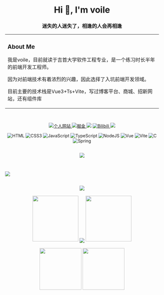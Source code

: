 <h1 align="center">Hi 👋, I'm voile</h1>
<h3 align="center">迷失的人迷失了，相逢的人会再相逢</h3>
<table align="center">
  <tr><td>

  <!-- About me 关于我 -->
  ### About Me

  <p>我是voile，目前就读于吉首大学软件工程专业，是一个练习时长半年的前端开发工程师。</p>
  <p>因为对前端技术有着浓烈的兴趣，因此选择了入坑前端开发领域。</p>
  <p>目前主要的技术栈是Vue3+Ts+Vite，写过博客平台、商城、招新网站，还有组件库</p>

  </td></tr>
</table>

<br>
<!-- 徽章start -->
<p align="center">
  <!-- 个人网站徽章 -->
  <a href="https://voile-source.github.io" target="_blank">
    <img src="https://img.shields.io/badge/website-%E4%B8%AA%E4%BA%BA%E7%BD%91%E7%AB%99-yellow" alt="个人网站">
  </a>
  <!-- 掘金徽章 -->
  <a href="https://juejin.cn/user/22455268157614" target="_blank">
    <img src="https://img.shields.io/badge/掘金-博客论坛-blue" alt="掘金">
  </a>
  <!-- CSDN徽章 -->
  <a href="https://blog.csdn.net/weixin_49971653" target="_blank"><img src="https://img.shields.io/badge/CSDN-博客-red"></a>
  <!-- bilibili徽章 -->
  <a href="[https://voile-source.github.io](https://space.bilibili.com/170705291?spm_id_from=333.1007.0.0)" target="_blank">
    <img src="https://img.shields.io/badge/Bilibili-视频网站-blue" alt="Bilibili">
  </a>
  <!-- 访客徽章 -->
 <img src="https://visitor-badge.glitch.me/badge?page_id=voile-source&left_color=green&right_color=red">
<!-- 徽章end -->
<br>
<div align="center"> 
  <img src="https://img.shields.io/badge/HTML5-E34F26?logo=html5&logoColor=fff&style=flat" alt="HTML">
  <img src="https://img.shields.io/badge/CSS3-1572B6?logo=css3&logoColor=fff&style=flat" alt="CSS3">
  <img src="https://img.shields.io/badge/JavaScript-F7DF1E?logo=javascript&logoColor=fff&style=flat" alt="JavaScript">
  <img src="https://img.shields.io/badge/TypeScript-3178C6?logo=typescript&logoColor=fff&style=flat" alt="TypeScript">
  <img src="https://img.shields.io/badge/Node.js-393?logo=nodedotjs&logoColor=fff&style=flat" alt="NodeJS">
  <img src="https://img.shields.io/badge/Vue.js-4FC08D?logo=vuedotjs&logoColor=fff&style=flat" alt="Vue">
  <img src="https://img.shields.io/badge/Vite-646CFF?logo=vite&logoColor=fff&style=flat" alt="Vite">
  <img src="https://img.shields.io/badge/C-A8B9CC?logo=c&logoColor=fff&style=flat" alt="C">
  <img src="https://img.shields.io/badge/Spring-6DB33F?logo=spring&logoColor=fff&style=flat" alt="Spring">
 </div>
<br>
<!-- programming tool icon 编程工具图标 -->
<p align="center">
  <img src="https://skillicons.dev/icons?i=ps,pr,c,cpp,cs,ts,discord,mongodb,instagram,idea,git" /><br>
</p>
<br>

<!-- just img 图片 -->
<img src="https://cdn.jsdelivr.net/gh/sun0225SUN/sun0225SUN/assets/images/icon.png" /></div>

<br>
<!-- Github奖杯🏆start -->
<div align="center"> <img src="https://github-profile-trophy.vercel.app/?username=voile-source&theme=onedark&row=1&column=6&no-frame=true&no-bg=true"> </div>
<!-- Github奖杯🏆end -->
<br>
<!-- Github连续打卡start -->
<div align="center">
  <img width="150" src="https://cdn.jsdelivr.net/gh/sun0225SUN/photos/images/202108300310676.png" />
  <img align="center" src="https://github-readme-streak-stats.herokuapp.com/?user=voile-source&hide_border=true" />
  <img width="150" src="https://cdn.jsdelivr.net/gh/sun0225SUN/photos/images/202108300312623.png" />
</div>
<!-- Github连续打卡end -->
<br>
<!-- 统计卡片start -->
<div align="center">
  <img height="137px" src="https://github-readme-stats.vercel.app/api?username=voile-source&hide_title=true&show_icons=true" />
  <img height="137px" src="https://github-readme-stats.vercel.app/api/top-langs/?username=voile-source&hide_title=true&layout=compact&langs_count=6" />
</div>
<!-- 统计卡片end -->
<br>

<!--
**voile-source/voile-source** is a ✨ _special_ ✨ repository because its `README.md` (this file) appears on your GitHub profile.

Here are some ideas to get you started:

- 🔭 I’m currently working on ...
- 🌱 I’m currently learning ...
- 👯 I’m looking to collaborate on ...
- 🤔 I’m looking for help with ...
- 💬 Ask me about ...
- 📫 How to reach me: ...
- 😄 Pronouns: ...
- ⚡ Fun fact: ...
-->
